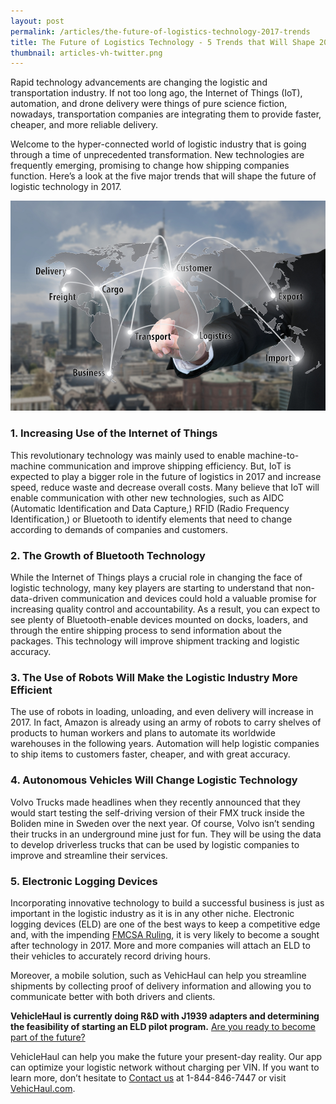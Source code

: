 ```yaml
---
layout: post
permalink: /articles/the-future-of-logistics-technology-2017-trends
title: The Future of Logistics Technology - 5 Trends that Will Shape 2017
thumbnail: articles-vh-twitter.png
---
```


Rapid technology advancements are changing the logistic and transportation industry. If not too long ago, the Internet of Things (IoT), automation, and drone delivery were things of pure science fiction, nowadays, transportation companies are integrating them to provide faster, cheaper, and more reliable delivery.

Welcome to the hyper-connected world of logistic industry that is going through a time of unprecedented transformation. New technologies are frequently emerging, promising to change how shipping companies function. Here’s a look at the five major trends that will shape the future of logistic technology in 2017.

![future logistics](/img/articles/future-logistics.jpg)

### 1. Increasing Use of the Internet of Things

This revolutionary technology was mainly used to enable machine-to-machine communication and improve shipping efficiency. But, IoT is expected to play a bigger role in the future of logistics in 2017 and increase speed, reduce waste and decrease overall costs. Many believe that IoT will enable communication with other new technologies, such as AIDC (Automatic Identification and Data Capture,) RFID (Radio Frequency Identification,) or Bluetooth to identify elements that need to change according to demands of companies and customers.

### 2. The Growth of Bluetooth Technology

While the Internet of Things plays a crucial role in changing the face of logistic technology, many key players are starting to understand that non-data-driven communication and devices could hold a valuable promise for increasing quality control and accountability. As a result, you can expect to see plenty of Bluetooth-enable devices mounted on docks, loaders, and through the entire shipping process to send information about the packages. This technology will improve shipment tracking and logistic accuracy.

### 3. The Use of Robots Will Make the Logistic Industry More Efficient

The use of robots in loading, unloading, and even delivery will increase in 2017. In fact, Amazon is already using an army of robots to carry shelves of products to human workers and plans to automate its worldwide warehouses in the following years. Automation will help logistic companies to ship items to customers faster, cheaper, and with great accuracy.

### 4. Autonomous Vehicles Will Change Logistic Technology

Volvo Trucks made headlines when they recently announced that they would start testing the self-driving version of their FMX truck inside the Boliden mine in Sweden over the next year. Of course, Volvo isn’t sending their trucks in an underground mine just for fun. They will be using the data to develop driverless trucks that can be used by logistic companies to improve and streamline their services.

### 5. Electronic Logging Devices

Incorporating innovative technology to build a successful business is just as important in the logistic industry as it is in any other niche. Electronic logging devices (ELD) are one of the best ways to keep a competitive edge and, with the impending [FMCSA Ruling](https://www.fmcsa.dot.gov/hours-service/elds/electronic-logging-devices), it is very likely to become a sought after technology in 2017. More and more companies will attach an ELD to their vehicles to accurately record driving hours.

Moreover, a mobile solution, such as VehicHaul can help you streamline shipments by collecting proof of delivery information and allowing you to communicate better with both drivers and clients.

**VehicleHaul is currently doing R&D with J1939 adapters and determining the feasibility of starting an ELD pilot program.** [Are you ready to become part of the future?](http://www.vehichaul.com/contact "ELD starter program")

VehicleHaul can help you make the future your present-day reality. Our app can optimize your logistic network without charging per VIN. If you want to learn more, don’t hesitate to [Contact us](http://www.vehichaul.com/contact "Contact Us") at 1-844-846-7447 or visit [VehicHaul.com](http://www.vehichaul.com/ "VehicHaul").
